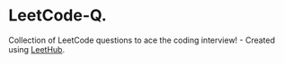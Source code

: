 # LeetCode-Q.
Collection of LeetCode questions to ace the coding interview! - Created using [LeetHub](https://github.com/QasimWani/LeetHub).
